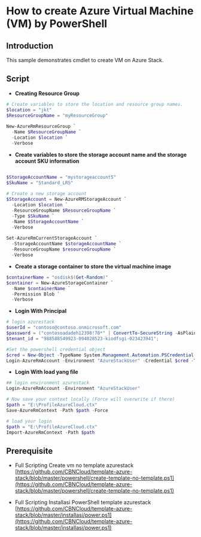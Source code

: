 # How to create Azure Virtual Machine (VM) by PowerShell

## Introduction
This sample demonstrates cmdlet to create VM on Azure Stack.

## Script
- **Creating Resource Group**
```ps1
# Create variables to store the location and resource group names.
$location = "jkt"
$ResourceGroupName = "myResourceGroup"
 
New-AzureRmResourceGroup `
  -Name $ResourceGroupName `
  -Location $location `
  -Verbose
```

- **Create variables to store the storage account name and the storage account SKU information**
```ps1

$StorageAccountName = "mystorageaccount5"
$SkuName = "Standard_LRS"
 
# Create a new storage account
$StorageAccount = New-AzureRMStorageAccount `
  -Location $location `
  -ResourceGroupName $ResourceGroupName `
  -Type $SkuName `
  -Name $StorageAccountName `
  -Verbose
 
Set-AzureRmCurrentStorageAccount `
  -StorageAccountName $storageAccountName `
  -ResourceGroupName $resourceGroupName `
  -Verbose
```

- **Create a storage container to store the virtual machine image**
```ps1
$containerName = "osdisk$(Get-Random)"
$container = New-AzureStorageContainer `
  -Name $containerName `
  -Permission Blob `
  -Verbose
```

- **Login With Principal**
```ps1
# login azurestack
$userId = "contoso@contoso.onmicrosoft.com"
$password = ("contosoadadeh12398!78*" | ConvertTo-SecureString -AsPlainText -Force)
$tenant_id = "988588549923-094028523-kiodfsgi-023423941";

#Set the powershell credential object
$cred = New-Object -TypeName System.Management.Automation.PSCredential($userId ,$password)
Login-AzureRmAccount -Environment "AzureStackUser" -Credential $cred -TenantId $tenant_id
```


- **Login With load yang file**
```ps1
## login environment azurestack
Login-AzureRmAccount -Environment "AzureStackUser"

# Now save your context locally (Force will overwrite if there)
$path = "E:\ProfileAzureCloud.ctx"
Save-AzureRmContext -Path $path -Force

# load your login 
$path = "E:\ProfileAzureCloud.ctx"
Import-AzureRmContext -Path $path
```

## Prerequisite 
- Full Scripting Create vm no template azurestack [https://github.com/CBNCloud/template-azure-stack/blob/master/powershell/create-template-no-template.ps1](https://github.com/CBNCloud/template-azure-stack/blob/master/powershell/create-template-no-template.ps1)

- Full Scripting Installasi PowerShell template azurestack [https://github.com/CBNCloud/template-azure-stack/blob/master/installasi/power.ps1](https://github.com/CBNCloud/template-azure-stack/blob/master/installasi/power.ps1)


